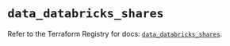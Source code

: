# `data_databricks_shares`

Refer to the Terraform Registry for docs: [`data_databricks_shares`](https://registry.terraform.io/providers/databricks/databricks/1.51.0/docs/data-sources/shares).
